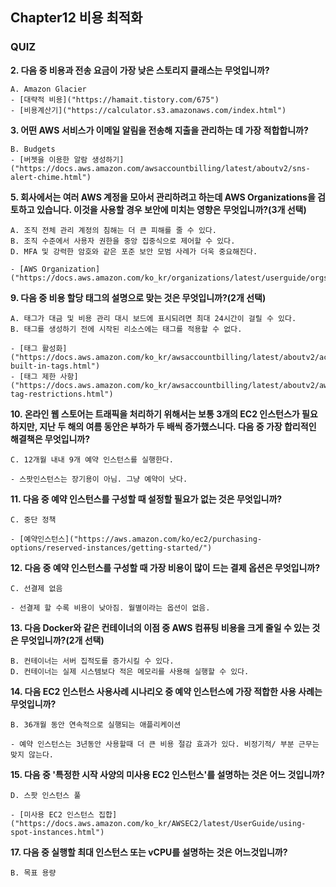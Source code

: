 ## Chapter12 비용 최적화

### QUIZ

**2. 다음 중 비용과 전송 요금이 가장 낮은 스토리지 클래스는 무엇입니까?**

    A. Amazon Glacier
    - [대략적 비용]("https://hamait.tistory.com/675")
    - [비용계산기]("https://calculator.s3.amazonaws.com/index.html")

**3. 어떤 AWS 서비스가 이메일 알림을 전송해 지출을 관리하는 데 가장 적합합니까?**

    B. Budgets
    - [버젯을 이용한 알람 생성하기]("https://docs.aws.amazon.com/awsaccountbilling/latest/aboutv2/sns-alert-chime.html")

**5. 회사에서는 여러 AWS 계정을 모아서 관리하려고 하는데 AWS Organizations을 검토하고 있습니다. 이것을 사용할 경우 보안에 미치는 영향은 무엇입니까?(3개 선택)**

    A. 조직 전체 관리 계정의 침해는 더 큰 피해를 줄 수 있다.
    B. 조직 수준에서 사용자 권한을 중앙 집중식으로 제어할 수 있다.
    D. MFA 및 강력한 암호와 같은 포준 보안 모범 사례가 더욱 중요해진다.

    - [AWS Organization]("https://docs.aws.amazon.com/ko_kr/organizations/latest/userguide/orgs_introduction.html")

**9. 다음 중 비용 할당 태그의 설명으로 맞는 것은 무엇입니까?(2개 선택)**

    A. 태그가 대금 및 비용 관리 대시 보드에 표시되려면 최대 24시간이 걸릴 수 있다.
    B. 태그를 생성하기 전에 시작된 리소스에는 태그를 적용할 수 없다.

    - [태그 활성화]("https://docs.aws.amazon.com/ko_kr/awsaccountbilling/latest/aboutv2/activate-built-in-tags.html")
    - [태그 제한 사항]("https://docs.aws.amazon.com/ko_kr/awsaccountbilling/latest/aboutv2/aws-tag-restrictions.html")

**10. 온라인 웹 스토어는 트래픽을 처리하기 위해서는 보통 3개의 EC2 인스턴스가 필요하지만, 지난 두 해의 여름 동안은 부하가 두 배씩 증가했스니다. 다음 중 가장 합리적인 해결책은 무엇입니까?**

    C. 12개월 내내 9개 예약 인스턴스를 실행한다.

    - 스팟인스턴스는 장기용이 아님. 그냥 예약이 낫다.

**11. 다음 중 예약 인스턴스를 구성할 때 설정할 필요가 없는 것은 무엇입니까?**

    C. 중단 정책

    - [예약인스턴스]("https://aws.amazon.com/ko/ec2/purchasing-options/reserved-instances/getting-started/")

**12. 다음 중 예약 인스턴스를 구성할 때 가장 비용이 많이 드는 결제 옵션은 무엇입니까?**

    C. 선결제 없음

    - 선결제 할 수록 비용이 낮아짐. 월별이라는 옵션이 없음.

**13. 다음 Docker와 같은 컨테이너의 이점 중 AWS 컴퓨팅 비용을 크게 줄일 수 있는 것은 무엇입니까?(2개 선택)**

    B. 컨테이너는 서버 집적도를 증가시킬 수 있다.
    D. 컨테이너는 실제 시스템보다 적은 메모리를 사용해 실행할 수 있다.

**14. 다음 EC2 인스턴스 사용사례 시나리오 중 예약 인스턴스에 가장 적합한 사용 사례는 무엇입니까?**

    B. 36개월 동안 연속적으로 실행되는 애플리케이션

    - 예약 인스턴스는 3년동안 사용할때 더 큰 비용 절감 효과가 있다. 비정기적/ 부분 근무는 맞지 않는다.

**15. 다음 중 '특정한 시작 사양의 미사용 EC2 인스턴스'를 설명하는 것은 어느 것입니까?**

    D. 스팟 인스턴스 풀

    - [미사용 EC2 인스턴스 집합]("https://docs.aws.amazon.com/ko_kr/AWSEC2/latest/UserGuide/using-spot-instances.html")

**17. 다음 중 실행할 최대 인스턴스 또는 vCPU를 설명하는 것은 어느것입니까?**

    B. 목표 용량
